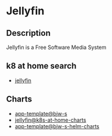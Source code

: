 # Jellyfin

## Description

Jellyfin is a Free Software Media System

## k8 at home search

- [jellyfin](https://nanne.dev/k8s-at-home-search/#/jellyfin)

## Charts

- [app-template@bjw-s](https://bjw-s.github.io/helm-charts/)
- [jellyfin@k8s-at-home-charts](https://k8s-at-home.com/charts/)
- [app-template@bjw-s-helm-charts](http://bjw-s.github.io/helm-charts/)

